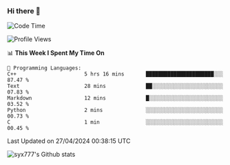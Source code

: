 ### Hi there 👋

<!--
**syx777/syx777** is a ✨ _special_ ✨ repository because its `README.md` (this file) appears on your GitHub profile.

Here are some ideas to get you started:

- 🔭 I’m currently working on ...
- 🌱 I’m currently learning ...
- 👯 I’m looking to collaborate on ...
- 🤔 I’m looking for help with ...
- 💬 Ask me about ...
- 📫 How to reach me: ...
- 😄 Pronouns: ...
- ⚡ Fun fact: ...
-->
<!--START_SECTION:waka-->
![Code Time](http://img.shields.io/badge/Code%20Time-64%20hrs%2010%20mins-blue)

![Profile Views](http://img.shields.io/badge/Profile%20Views-0-blue)

📊 **This Week I Spent My Time On** 

```text
💬 Programming Languages: 
C++                      5 hrs 16 mins       ██████████████████████░░░   87.47 % 
Text                     28 mins             ██░░░░░░░░░░░░░░░░░░░░░░░   07.83 % 
Markdown                 12 mins             █░░░░░░░░░░░░░░░░░░░░░░░░   03.52 % 
Python                   2 mins              ░░░░░░░░░░░░░░░░░░░░░░░░░   00.73 % 
C                        1 min               ░░░░░░░░░░░░░░░░░░░░░░░░░   00.45 % 
```


 Last Updated on 27/04/2024 00:38:15 UTC
<!--END_SECTION:waka-->

![syx777's Github stats](https://github-readme-stats.vercel.app/api?username=syx777&show_icons=true)

